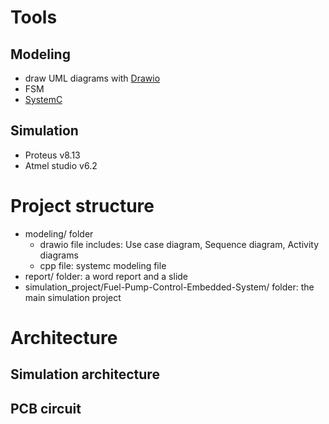# Tools
## Modeling
* draw UML diagrams with [Drawio](http://draw.io/)
* FSM
* [SystemC](https://learnsystemc.com/)
## Simulation
* Proteus v8.13
* Atmel studio v6.2
# Project structure
* modeling/ folder
  * drawio file includes: Use case diagram, Sequence diagram, Activity diagrams
  * cpp file: systemc modeling file
* report/ folder: a word report and a slide
* simulation_project/Fuel-Pump-Control-Embedded-System/ folder: the main simulation project
# Architecture
## Simulation architecture
## PCB circuit
